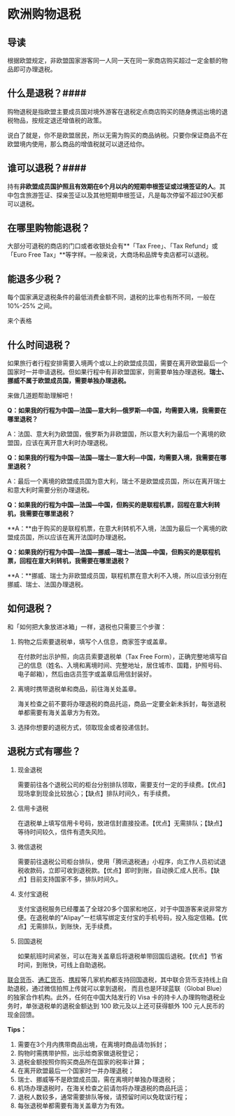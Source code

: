 # 欧洲购物退税

## 导读

根据欧盟规定，非欧盟国家游客同一人同一天在同一家商店购买超过一定金额的物品即可办理退税。

## 什么是退税？####

购物退税是指欧盟主要成员国对境外游客在退税定点商店购买的随身携运出境的退税物品，按规定退还增值税的政策。

说白了就是，你不是欧盟居民，所以无需为购买的商品纳税。只要你保证商品不在欧盟境内使用，那么商品的增值税就可以退还给你。

## 谁可以退税？####

持有**非欧盟成员国护照且有效期在6个月以内的短期申根签证或过境签证的人**。其中包含旅游签证、探亲签证以及其他短期申根签证，凡是每次停留不超过90天都可以退税。

## 在哪里购物能退税？

大部分可退税的商店的门口或者收银处会有**「Tax Free」、「Tax Refund」或「Euro Free Tax」**等字样。一般来说，大商场和品牌专卖店都可以退税。

## 能退多少税？

每个国家满足退税条件的最低消费金额不同，退税的比率也有所不同，一般在 10%-25% 之间。

来个表格

## 什么时间退税？

如果旅行者行程安排需要入境两个或以上的欧盟成员国，需要在离开欧盟最后一个国家时一并申请退税。但如果行程中有非欧盟国家，则需要单独办理退税。**瑞士、挪威不属于欧盟成员国，需要单独办理退税。**

来做几道题帮助理解吧！

**Q：如果我的行程为中国—法国—意大利—俄罗斯—中国，均需要入境，我需要在哪里退税？**

A：法国、意大利为欧盟国，俄罗斯为非欧盟国，所以意大利为最后一个离境的欧盟国，应该在离开意大利时办理退税。

**Q：如果我的行程为中国—法国—瑞士—意大利—中国，均需要入境，我需要在哪里退税？**

A：最后一个离境的欧盟成员国为意大利，瑞士不是欧盟成员国，所以在离开瑞士和意大利时需要分别办理退税。

**Q：如果我的行程为中国—法国—中国，但购买的是联程机票，回程在意大利转机，我需要在哪里退税？**

**A：**由于购买的是联程机票，在意大利转机不入境，法国为最后一个离境的欧盟成员国，所以应该在离开法国时办理退税。

**Q：如果我的行程为中国—法国—挪威—瑞士—法国—中国，但购买的是联程机票，回程在意大利转机，我需要在哪里退税？**

**A：**挪威、瑞士为非欧盟成员国，联程机票在意大利不入境，所以应该分别在挪威、瑞士、法国办理退税。

## 如何退税？

和「如何把大象放进冰箱」一样，退税也只需要三个步骤：

1. 购物之后索要退税单，填写个人信息，商家签字或盖章。

   在付款时出示护照，向店员索要退税单（Tax Free Form），正确完整地填写自己的信息（姓名、入境和离境时间、完整地址，居住城市、国籍，护照号码、电子邮箱），然后由店员签字或盖章后用信封装好。

2. 离境时携带退税单和商品，前往海关处盖章。

   海关检查之前不要将办理退税的商品托运，商品一定要全新未拆封，每张退税单都需要有海关盖章方为有效。

3. 选择你想要的退税方式，领取现金或者投递信封。

## 退税方式有哪些？

   1. 现金退税

      需要前往各个退税公司的柜台分别排队领取，需要支付一定的手续费。【优点】现场拿到现金比较放心；【缺点】排队时间久，有手续费。

   2. 信用卡退税

      在退税单上填写信用卡号码，放进信封直接投递。【优点】无需排队；【缺点】等待时间较久，信件有遗失风险。

   3. 微信退税

      需要前往退税公司柜台排队，使用「腾讯退税通」小程序，向工作人员初试退税收款码，立即可收到退税款。【优点】即时到账，自动换汇成人民币。【缺点】目前支持国家不多，排队时间久。

   4. 支付宝退税

      支付宝退税服务已经覆盖了全球20多个国家和地区，对于中国游客来说非常方便。在退税单的“Alipay”一栏填写绑定支付宝的手机号码，投入指定信箱。【优点】无需排队，到账快，无手续费。

   5. 回国退税

      如果航班时间紧张，可以在海关盖章后将退税单带回国后退税。【优点】节省时间，到账快，可线上自助退税。


[联合货币](http://www.unitedmoney.com/taxfree?token=57242ac6)、[通汇货币](https://refund.transforex.com.cn)、[携程](http://tax.ctrip.com/?tab=1)等几家机构都支持回国退税，其中联合货币支持线上自助退税，通过微信拍照上传就可以拿到退税， 而且也是环球蓝联（Global Blue）的独家合作机构。此外，任何在中国大陆发行的 Visa 卡的持卡人办理购物退税业务时，单张退税单的退税金额达到 100 欧元及以上还可获得额外 100 元人民币的现金回馈。



**Tips：**

1. 需要在3个月内携带商品出境，在离境时商品请勿拆封；
2. 购物时需携带护照，出示给商家做退税登记；
3. 退税金额按照你购买商品所在国家的税率计算；
4. 在离开欧盟最后一个国家时一并办理退税；
5. 瑞士、挪威等不是欧盟成员国，需在离境时单独办理退税；
6. 机场办理退税时，在海关检查之前请勿将办理退税的商品托运；
7. 退税人数较多，通常需要排队等候，请预留时间以免耽误行程；
8. 每张退税单都需要有海关盖章方为有效。